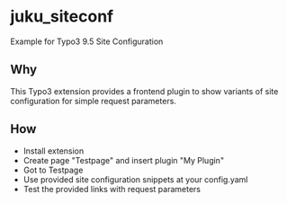 # juku_siteconf
Example for Typo3 9.5 Site Configuration

## Why

This Typo3 extension provides a frontend plugin to show variants of site configuration for simple request parameters.

## How

 * Install extension
 * Create page "Testpage" and insert plugin "My Plugin"
 * Got to Testpage
 * Use provided site configuration snippets at your config.yaml
 * Test the provided links with request parameters

